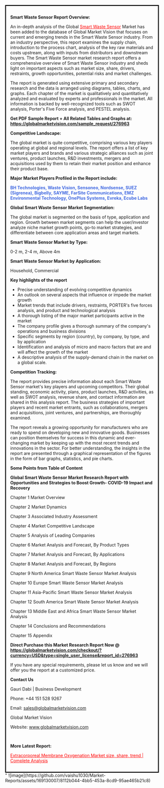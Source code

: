 <div style='border: 3px solid black; padding: 1em;'>

<strong>Smart Waste Sensor Report Overview:</strong>

An in-depth analysis of the Global <a style='color: #ff0000;' href='https://globalmarketvision.com/reports/global-smart-waste-sensor-market/276963'>Smart Waste Sensor</a> Market has been added to the database of Global Market Vision that focuses on current and emerging trends in the Smart Waste Sensor industry. From an industry perspective, this report examines the supply chain, introduction to the process chart, analysis of the key raw materials and costs upstream, along with inputs from distributors and downstream buyers. The Smart Waste Sensor market research report offers a comprehensive overview of Smart Waste Sensor industry and sheds light on important aspects such as market size, share, drivers, restraints, growth opportunities, potential risks and market challenges.

The report is generated using extensive primary and secondary research and the data is arranged using diagrams, tables, charts, and graphs. Each chapter of the market is qualitatively and quantitatively analyzed and evaluated by experts and professionals in the market. All information is backed by well-recognized tools such as SWOT analysis, Porter's Five Force analysis, and PESTEL analysis.

<strong>Get PDF Sample Report + All Related Tables and Graphs at</strong><strong>:</strong><strong> <a style='color: #ff0000;' href='https://globalmarketvision.com/sample_request/276963?utm_source=linkedinPulse&utm_medium=SN&utm_campaign=SN'><strong>https://globalmarketvision.com/sample_request/276963</strong></a></strong>

<strong>Competitive Landscape:</strong>

The global market is quite competitive, comprising various key players operating at global and regional levels. The report offers a list of key market players and brands and various strategic alliances such as joint ventures, product launches, R&amp;D investments, mergers and acquisitions used by them to retain their market position and enhance their product base.

<strong>Major Market Players Profiled in the Report include:</strong>

<strong style='color: #4169e1;'>BH Technologies, Waste Vision, Sensoneo, Nordsense, SUEZ (Sigrenea), Bigbelly, SAYME, FarSite Communications, EMZ Environmental Technology, OnePlus Systems, Evreka, Ecube Labs</strong>

<strong>Global Smart Waste Sensor Market Segmentation:</strong>

The global market is segmented on the basis of type, application and region. Growth between market segments can help the user/investor analyze niche market growth points, go-to market strategies, and differentiate between core application areas and target markets.

<strong>Smart Waste Sensor Market by Type</strong><strong>:</strong>

0-2 m, 2-4 m, Above 4m

<strong>Smart Waste Sensor Market by</strong><strong> Application:</strong>

Household, Commercial

<strong>Key highlights of the report</strong>
<ul>
  <li>Precise understanding of evolving competitive dynamics</li>
  <li>An outlook on several aspects that influence or impede the market growth</li>
  <li>Market trends that include drivers, restraints, PORTER's five forces analysis, and product and technological analysis</li>
  <li>A thorough listing of the major market participants active in the market</li>
  <li>The company profile gives a thorough summary of the company's operations and business divisions</li>
  <li>Specific segments by region (country), by company, by type, and by application</li>
  <li>Identification and analysis of micro and macro factors that are and will affect the growth of the market</li>
  <li>A descriptive analysis of the supply-demand chain in the market on a global scale.</li>
</ul>
<strong>Competition Tracking:</strong>

The report provides precise information about each Smart Waste Sensor market's key players and upcoming competitors. Their global standing, economic activity, plans, product launches, R&amp;D activities, as well as SWOT analysis, revenue share, and contact information are shared in this analysis report. The business strategies of important players and recent market entrants, such as collaborations, mergers and acquisitions, joint ventures, and partnerships, are thoroughly examined.

The report reveals a growing opportunity for manufacturers who are ready to spend on developing new and innovative goods. Businesses can position themselves for success in this dynamic and ever-changing market by keeping up with the most recent trends and innovations in the sector. For better understanding, the insights in the report are presented through a graphical representation of the figures in the form of bar graphs, statistics, and pie charts.

<strong>Some Points from Table of Content</strong>

<strong>Global Smart Waste Sensor Market Research Report with Opportunities and Strategies to Boost Growth- COVID-19 Impact and Recovery</strong>

Chapter 1 Market Overview

Chapter 2 Market Dynamics

Chapter 3 Associated Industry Assessment

Chapter 4 Market Competitive Landscape

Chapter 5 Analysis of Leading Companies

Chapter 6 Market Analysis and Forecast, By Product Types

Chapter 7 Market Analysis and Forecast, By Applications

Chapter 8 Market Analysis and Forecast, By Regions

Chapter 9 North America Smart Waste Sensor Market Analysis

Chapter 10 Europe Smart Waste Sensor Market Analysis

Chapter 11 Asia-Pacific Smart Waste Sensor Market Analysis

Chapter 12 South America Smart Waste Sensor Market Analysis

Chapter 13 Middle East and Africa Smart Waste Sensor Market Analysis

Chapter 14 Conclusions and Recommendations

Chapter 15 Appendix

<strong>Direct Purchase this Market Research Report Now @ <a style='color: #ff0000;' href='https://globalmarketvision.com/checkout/?currency=USD&type=single_user_license&report_id=276963?utm_source=linkedinPulse&utm_medium=SN&utm_campaign=SN'><strong>https://globalmarketvision.com/checkout/?currency=USD&type=single_user_license&report_id=276963</strong></a></strong>

If you have any special requirements, please let us know and we will offer you the report at a customized price.
<p id='ember58' class='ember-view reader-content-blocks__paragraph'><strong>Contact Us</strong></p>
<p id='ember59' class='ember-view reader-content-blocks__paragraph'>Gauri Dabi | Business Development</p>
<p id='ember60' class='ember-view reader-content-blocks__paragraph'>Phone: +44 151 528 9267</p>
Email: <a href='mailto:sales@globalmarketvision.com'>sales@globalmarketvision.com</a>

Global Market Vision

Website: <a href='http://www.globalmarketvision.com/'>www.globalmarketvision.com</a>

&nbsp;

<strong>More Latest Report:</strong>

<a style='color: #ff0000;' href='https://medium.com/@rucharoy818/extracorporeal-membrane-oxygenation-market-size-share-trend-complete-analysis-25b5a2d32d75'>Extracorporeal Membrane Oxygenation Market size, share, trend | Complete Analysis</a>

</div>"
![image](https://github.com/vaishu1030/Market-Reports/assets/169130007/8112b044-4bb5-453a-8cd9-95ae465b21c8)

